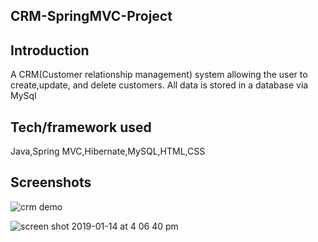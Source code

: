## CRM-SpringMVC-Project

## Introduction
A CRM(Customer relationship management) system allowing the user to create,update, and delete customers.
All data is stored in a database via MySql

## Tech/framework used

Java,Spring MVC,Hibernate,MySQL,HTML,CSS 

 
## Screenshots
![crm demo](https://user-images.githubusercontent.com/37083547/51138382-f7f2bd00-180e-11e9-99ee-d20b604ac982.gif)


![screen shot 2019-01-14 at 4 06 40 pm](https://user-images.githubusercontent.com/37083547/51141214-8dde1600-1816-11e9-99d9-9dea89c71a18.png)

